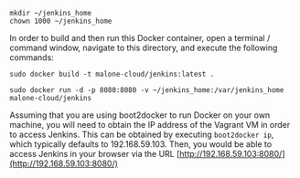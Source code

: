 ```
mkdir ~/jenkins_home
chown 1000 ~/jenkins_home
```

In order to build and then run this Docker container, open a terminal / command window, navigate to this directory, and execute the following commands:

```
sudo docker build -t malone-cloud/jenkins:latest . 

sudo docker run -d -p 8080:8080 -v ~/jenkins_home:/var/jenkins_home malone-cloud/jenkins
```

Assuming that you are using boot2docker to run Docker on your own machine, you will need to obtain the IP address of the Vagrant VM in order to access Jenkins. This can be obtained by executing `boot2docker ip`, which typically defaults to 192.168.59.103. Then, you would be able to access Jenkins in your browser via the URL [http://192.168.59.103:8080/](http://192.168.59.103:8080/)
